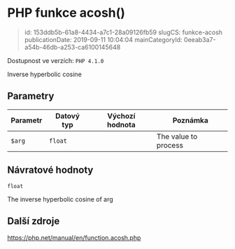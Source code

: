 PHP funkce acosh()
================================

> id: 153ddb5b-61a8-4434-a7c1-28a09126fb59
> slugCS: funkce-acosh
> publicationDate: 2019-09-11 10:04:04
> mainCategoryId: 0eeab3a7-a54b-46db-a253-ca6100145648

Dostupnost ve verzích: `PHP 4.1.0`

Inverse hyperbolic cosine


Parametry
--------------

| Parametr | Datový typ | Výchozí hodnota | Poznámka |
|-----|-----|-----|-----|
| `$arg` | `float` |  | The value to process |


Návratové hodnoty
----------------

`float`

The inverse hyperbolic cosine of arg

Další zdroje
------------

https://php.net/manual/en/function.acosh.php
